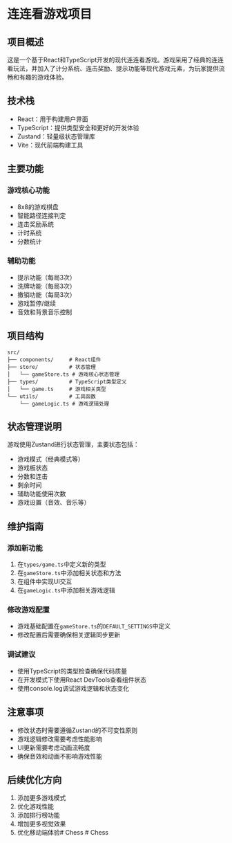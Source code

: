 # 连连看游戏项目

## 项目概述
这是一个基于React和TypeScript开发的现代连连看游戏。游戏采用了经典的连连看玩法，并加入了计分系统、连击奖励、提示功能等现代游戏元素，为玩家提供流畅和有趣的游戏体验。

## 技术栈
- React：用于构建用户界面
- TypeScript：提供类型安全和更好的开发体验
- Zustand：轻量级状态管理库
- Vite：现代前端构建工具

## 主要功能

### 游戏核心功能
- 8x8的游戏棋盘
- 智能路径连接判定
- 连击奖励系统
- 计时系统
- 分数统计

### 辅助功能
- 提示功能（每局3次）
- 洗牌功能（每局3次）
- 撤销功能（每局3次）
- 游戏暂停/继续
- 音效和背景音乐控制

## 项目结构
```
src/
├── components/     # React组件
├── store/          # 状态管理
│   └── gameStore.ts # 游戏核心状态管理
├── types/          # TypeScript类型定义
│   └── game.ts     # 游戏相关类型
└── utils/          # 工具函数
    └── gameLogic.ts # 游戏逻辑处理
```

## 状态管理说明
游戏使用Zustand进行状态管理，主要状态包括：
- 游戏模式（经典模式等）
- 游戏板状态
- 分数和连击
- 剩余时间
- 辅助功能使用次数
- 游戏设置（音效、音乐等）

## 维护指南

### 添加新功能
1. 在`types/game.ts`中定义新的类型
2. 在`gameStore.ts`中添加相关状态和方法
3. 在组件中实现UI交互
4. 在`gameLogic.ts`中添加相关游戏逻辑

### 修改游戏配置
- 游戏基础配置在`gameStore.ts`的`DEFAULT_SETTINGS`中定义
- 修改配置后需要确保相关逻辑同步更新

### 调试建议
- 使用TypeScript的类型检查确保代码质量
- 在开发模式下使用React DevTools查看组件状态
- 使用console.log调试游戏逻辑和状态变化

## 注意事项
- 修改状态时需要遵循Zustand的不可变性原则
- 游戏逻辑修改需要考虑性能影响
- UI更新需要考虑动画流畅度
- 确保音效和动画不影响游戏性能

## 后续优化方向
1. 添加更多游戏模式
2. 优化游戏性能
3. 添加排行榜功能
4. 增加更多视觉效果
5. 优化移动端体验#   C h e s s  
 #   C h e s s  
 